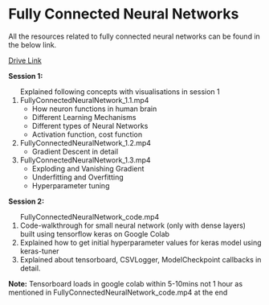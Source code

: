 # Fully Connected Neural Networks
All the resources related to fully connected neural networks can be found in the below link.

[Drive Link](https://drive.google.com/drive/folders/1Q0Hsz8h3l5TH7jJg9HdW88Aonxmy0JTS?usp=sharings)

**Session 1:**
<ol>Explained following concepts with visualisations in session 1
	<li>FullyConnectedNeuralNetwork_1.1.mp4
		<ul>
			<li>How neuron functions in human brain</li>
			<li>Different Learning Mechanisms</li>
			<li>Different types of Neural Networks</li>
			<li>Activation function, cost function</li>
		</ul>
	</li>
	<li>FullyConnectedNeuralNetwork_1.2.mp4
		<ul>
			<li>Gradient Descent in detail</li>
		</ul>
	</li>
	<li>FullyConnectedNeuralNetwork_1.3.mp4
		<ul>
			<li>Exploding and Vanishing Gradient</li>
			<li>Underfitting and Overfitting</li>
			<li>Hyperparameter tuning</li>
		</ul>
	</li>
</ol>

**Session 2:**
<ol>FullyConnectedNeuralNetwork_code.mp4
		<li>Code-walkthrough for small neural network (only with dense layers) built using tensorflow keras on Google Colab</li>
		<li>Explained how to get initial hyperparameter values for keras model using keras-tuner</li>
		<li>Explained about tensorboard, CSVLogger, ModelCheckpoint callbacks in detail.</li>
</ol>


**Note:** Tensorboard loads in google colab within 5-10mins not 1 hour as mentioned in FullyConnectedNeuralNetwork_code.mp4 at the end

